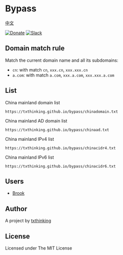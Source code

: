 # Bypass

[中文](README_zh.md)

[![Donate](https://img.shields.io/badge/Support-Donate-ff69b4.svg)](https://www.txthinking.com/opensource-support.html)
[![Slack](https://img.shields.io/badge/Join-Slack-ff69b4.svg)](https://docs.google.com/forms/d/e/1FAIpQLSdzMwPtDue3QoezXSKfhW88BXp57wkbDXnLaqokJqLeSWP9vQ/viewform)

## Domain match rule

Match the current domain name and all its subdomains:

* `cn`: with match `cn`, `xxx.cn`, `xxx.xxx.cn`<br/>
* `a.com`: with match `a.com`, `xxx.a.com`, `xxx.xxx.a.com`<br/>

## List

China mainland domain list

```
https://txthinking.github.io/bypass/chinadomain.txt
```

China mainland AD domain list

```
https://txthinking.github.io/bypass/chinaad.txt
```

China mainland IPv4 list

```
https://txthinking.github.io/bypass/chinacidr4.txt
```

China mainland IPv6 list

```
https://txthinking.github.io/bypass/chinacidr6.txt
```

## Users

* [Brook](https://github.com/txthinking/brook)

## Author

A project by [txthinking](https://www.txthinking.com)

## License

Licensed under The MIT License
